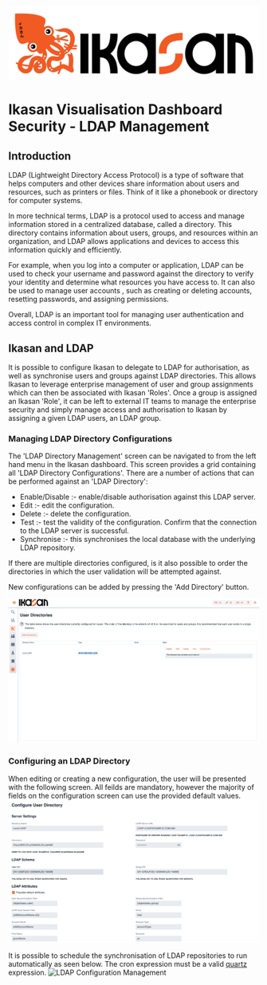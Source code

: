 ![IKASAN](../../developer/docs/quickstart-images/Ikasan-title-transparent.png)

# Ikasan Visualisation Dashboard Security - LDAP Management

## Introduction
LDAP (Lightweight Directory Access Protocol) is a type of software that helps computers and other devices share information about 
users and resources, such as printers or files. Think of it like a phonebook or directory for computer systems.

In more technical terms, LDAP is a protocol used to access and manage information stored in a centralized database, called a 
directory. This directory contains information about users, groups, and resources within an organization, and LDAP allows 
applications and devices to access this information quickly and efficiently.

For example, when you log into a computer or application, LDAP can be used to check your username and password against the 
directory to verify your identity and determine what resources you have access to. It can also be used to manage user accounts
, such as creating or deleting accounts, resetting passwords, and assigning permissions.

Overall, LDAP is an important tool for managing user authentication and access control in complex IT environments.

## Ikasan and LDAP
It is possible to configure Ikasan to delegate to LDAP for authorisation, as well as synchronise users and groups against LDAP 
directories. This allows Ikasan to leverage enterprise management of user and group assignments which can then be associated 
with Ikasan 'Roles'. Once a group is assigned an Ikasan 'Role', it can be left to external IT teams to manage the enterprise 
security and simply manage access and authorisation to Ikasan by assigning a given LDAP users, an LDAP group.

### Managing LDAP Directory Configurations
The 'LDAP Directory Management' screen can be navigated to from the left hand menu in the Ikasan dashboard. This screen provides a grid containing all 'LDAP Directory Configurations'. There are a number of actions that can be performed against an 'LDAP Directory':

- Enable/Disable :- enable/disable authorisation against this LDAP server.
- Edit :- edit the configuration.
- Delete :- delete the configuration.
- Test :- test the validity of the configuration. Confirm that the connection to the LDAP server is successful.
- Synchronise :- this synchronises the local database with the underlying LDAP repository.

If there are multiple directories configured, is it also possible to order the directories in which the user validation will be attempted against. 

New configurations can be added by pressing the 'Add Directory' button.

![LDAP Management](../../developer/docs/quickstart-images/ldap-directory-management.png)

### Configuring an LDAP Directory

When editing or creating a new configuration, the user will be presented with the following screen. All feilds are mandatory, however the majority of fields on the configuration screen can use the provided default values.
![LDAP Configuration Management](../../developer/docs/quickstart-images/manage-ldap-configuration.png)

It is possible to schedule the synchronisation of LDAP repositories to run automatically as seen below. The cron expression must be a valid [quartz](http://www.quartz-scheduler.org/documentation/quartz-2.3.0/tutorials/crontrigger.html) expression.
![LDAP Configuration Management](../../developer/docs/quickstart-images/schedule-ldap.png) 



